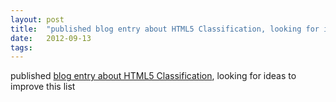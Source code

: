 ```yaml
---
layout: post
title:  "published blog entry about HTML5 Classification, looking for ideas to improve this list"
date:   2012-09-13
tags:   
---
```


published [blog entry about HTML5 Classification](http://dret.typepad.com/dretblog/2012/09/html5-classification.html), looking for ideas to improve this list

